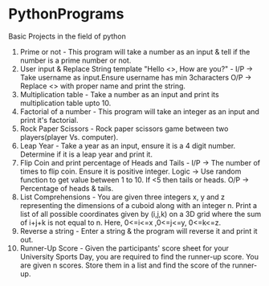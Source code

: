 # PythonPrograms
Basic Projects in the field of python
1. Prime or not - This program will take a number as an input & tell if the number is a prime number or not.
2. User input & Replace String template "Hello <>, How are you?" - I/P -> Take username as input.Ensure username has min 3characters O/P -> Replace <> with proper name and print the string.
3. Multiplication table - Take a number as an input and print its multiplication table upto 10.
4. Factorial of a number - This program will take an integer as an input and print it's factorial.
5. Rock Paper Scissors - Rock paper scissors game between two players(player Vs. computer).
6. Leap Year - Take a year as an input, ensure it is a 4 digit number. Determine if it is a leap year and print it.
7. Flip Coin and print percentage of Heads and Tails - I/P -> The number of times to flip coin. Ensure it is positive integer. Logic -> Use random function to get value between 1 to 10. If <5 then tails or heads. O/P -> Percentage of heads & tails.
8. List Comprehensions - You are given three integers x, y and z representing the dimensions of a cuboid along with an integer n. Print a list of all possible coordinates given by (i,j,k) on a 3D grid where the sum of i+j+k is not equal to n. Here, 0<=i<=x ,0<=j<=y, 0<=k<=z. 
9. Reverse a string - Enter a string & the program will reverse it and print it out.
10. Runner-Up Score - Given the participants' score sheet for your University Sports Day, you are required to find the runner-up score. You are given n scores. Store them in a list and find the score of the runner-up.
